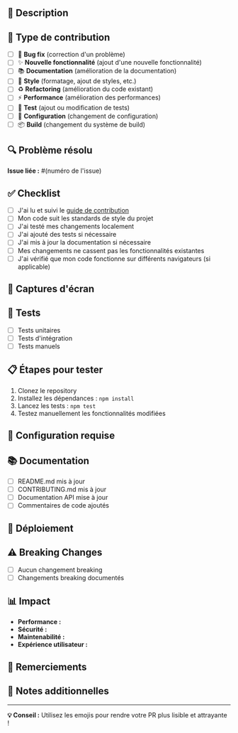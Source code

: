 ## 📝 Description

<!-- Décrivez brièvement les changements apportés -->

## 🎯 Type de contribution

- [ ] 🐛 **Bug fix** (correction d'un problème)
- [ ] ✨ **Nouvelle fonctionnalité** (ajout d'une nouvelle fonctionnalité)
- [ ] 📚 **Documentation** (amélioration de la documentation)
- [ ] 🎨 **Style** (formatage, ajout de styles, etc.)
- [ ] ♻️ **Refactoring** (amélioration du code existant)
- [ ] ⚡ **Performance** (amélioration des performances)
- [ ] 🧪 **Test** (ajout ou modification de tests)
- [ ] 🔧 **Configuration** (changement de configuration)
- [ ] 📦 **Build** (changement du système de build)

## 🔍 Problème résolu

<!-- Décrivez le problème que cette PR résout -->

**Issue liée :** #(numéro de l'issue)

## ✅ Checklist

- [ ] J'ai lu et suivi le [guide de contribution](CONTRIBUTING.md)
- [ ] Mon code suit les standards de style du projet
- [ ] J'ai testé mes changements localement
- [ ] J'ai ajouté des tests si nécessaire
- [ ] J'ai mis à jour la documentation si nécessaire
- [ ] Mes changements ne cassent pas les fonctionnalités existantes
- [ ] J'ai vérifié que mon code fonctionne sur différents navigateurs (si applicable)

## 📸 Captures d'écran

<!-- Ajoutez des captures d'écran si vos changements affectent l'interface utilisateur -->

## 🧪 Tests

<!-- Décrivez les tests que vous avez ajoutés ou modifiés -->

- [ ] Tests unitaires
- [ ] Tests d'intégration
- [ ] Tests manuels

## 📋 Étapes pour tester

<!-- Décrivez comment tester vos changements -->

1. Clonez le repository
2. Installez les dépendances : `npm install`
3. Lancez les tests : `npm test`
4. Testez manuellement les fonctionnalités modifiées

## 🔧 Configuration requise

<!-- Décrivez les prérequis ou la configuration nécessaire -->

## 📚 Documentation

<!-- Décrivez les changements de documentation -->

- [ ] README.md mis à jour
- [ ] CONTRIBUTING.md mis à jour
- [ ] Documentation API mise à jour
- [ ] Commentaires de code ajoutés

## 🚀 Déploiement

<!-- Décrivez les changements de déploiement si nécessaire -->

## ⚠️ Breaking Changes

<!-- Décrivez les changements qui cassent la compatibilité -->

- [ ] Aucun changement breaking
- [ ] Changements breaking documentés

## 📊 Impact

<!-- Décrivez l'impact de vos changements -->

- **Performance :**
- **Sécurité :**
- **Maintenabilité :**
- **Expérience utilisateur :**

## 🤝 Remerciements

<!-- Remerciez les personnes qui ont contribué -->

## 📝 Notes additionnelles

<!-- Ajoutez toute information supplémentaire -->

---

**💡 Conseil :** Utilisez les emojis pour rendre votre PR plus lisible et attrayante !
